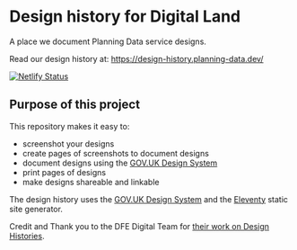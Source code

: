 # Design history for Digital Land

A place we document Planning Data service designs.

Read our design history at:
<https://design-history.planning-data.dev/>

[![Netlify Status](https://api.netlify.com/api/v1/badges/0748b2d4-4d31-4197-843a-4ab3d69245d6/deploy-status)](https://app.netlify.com/sites/planning-data-design-history/deploys)

## Purpose of this project

This repository makes it easy to:

* screenshot your designs
* create pages of screenshots to document designs
* document designs using the [GOV.UK Design System](https://design-system.service.gov.uk/)
* print pages of designs
* make designs shareable and linkable

The design history uses the [GOV.UK Design System](https://design-system.service.gov.uk) and the [Eleventy](https://www.11ty.dev) static site generator.

Credit and Thank you to the DFE Digital Team for [their work on Design Histories](https://design-history.herokuapp.com/). 
